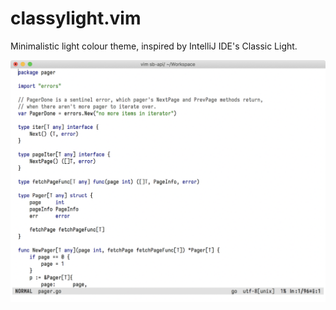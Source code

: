 # classylight.vim

Minimalistic light colour theme, inspired by IntelliJ IDE's Classic Light.

![](https://raw.githubusercontent.com/narqo/classylight.vim/72f8eab40992e67f1c642c584d80901bec3ee01d/classylight.png)
